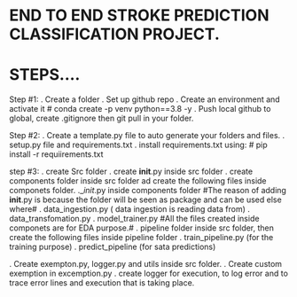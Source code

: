 # END TO END STROKE PREDICTION CLASSIFICATION PROJECT.

# STEPS....

Step #1:
. Create a folder
. Set up github repo
. Create an environment and activate it
    # conda create -p venv python==3.8 -y
. Push local github to global, create .gitignore then git pull in your folder.

Step #2:
. Create a template.py file to auto generate your folders and files.
. setup.py file and requirements.txt
. install requirements.txt using:
    # pip install -r requiirements.txt

step #3:
. create Src folder
. create __init__.py inside src folder
. create components folder inside src folder ad create the following files inside componets folder.
    .__init_.py inside components folder
        #The reason of adding __init__.py is because the folder will be seen as package and can be used else where#
    . data_ingestion.py ( data ingestion is reading data from)
    . data_transfomation.py 
    . model_trainer.py 
    #All the files created inside componets are for EDA purpose.#
. pipeline folder inside src folder, then create the following files inside pipeline folder
    . train_pipeline.py (for the training purpose)
    . predict_pipeline (for sata predictions)

. Create exempton.py, logger.py and utils inside src folder.
. Create custom exemption in excemption.py
. create logger for execution, to log error and to trace error lines and execution that is taking place.

